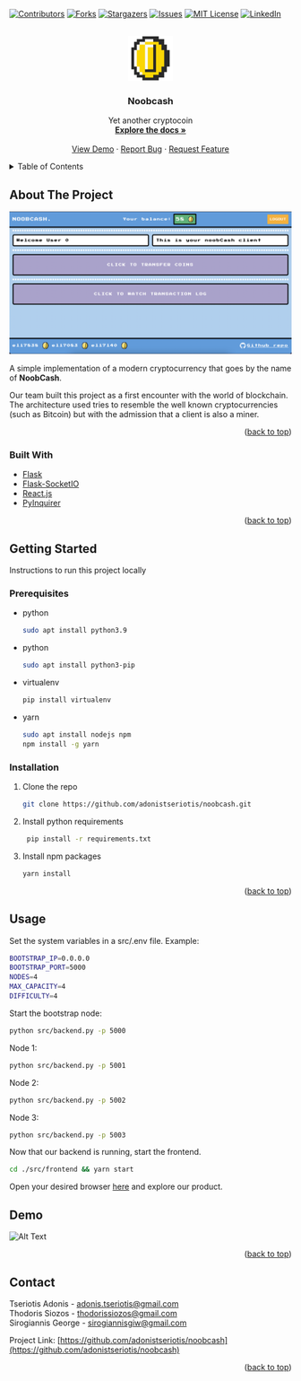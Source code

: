 <div id="top"></div>

<!-- PROJECT SHIELDS -->
[![Contributors][contributors-shield]][contributors-url]
[![Forks][forks-shield]][forks-url]
[![Stargazers][stars-shield]][stars-url]
[![Issues][issues-shield]][issues-url]
[![MIT License][license-shield]][license-url]
[![LinkedIn][linkedin-shield]][linkedin-url]



<!-- PROJECT LOGO -->
<br />
<div align="center">
  <a href="https://github.com/adonistseriotis/noobcash">
    <img src="src/frontend/src/assets/images/coin.png" alt="Logo" width="80" height="80">
  </a>

  <h3 align="center">Noobcash</h3>

  <p align="center">
    Yet another cryptocoin
    <br />
    <a href="https://github.com/adonistseriotis/noobcash"><strong>Explore the docs »</strong></a>
    <br />
    <br />
    <a href="https://github.com/adonistseriotis/noobcash#demo">View Demo</a>
    ·
    <a href="https://github.com/adonistseriotis/noobcash/issues">Report Bug</a>
    ·
    <a href="https://github.com/adonistseriotis/noobcash/issues">Request Feature</a>
  </p>
</div>



<!-- TABLE OF CONTENTS -->
<details>
  <summary>Table of Contents</summary>
  <ol>
    <li>
      <a href="#about-the-project">About The Project</a>
      <ul>
        <li><a href="#built-with">Built With</a></li>
      </ul>
    </li>
    <li>
      <a href="#getting-started">Getting Started</a>
      <ul>
        <li><a href="#prerequisites">Prerequisites</a></li>
        <li><a href="#installation">Installation</a></li>
      </ul>
    </li>
    <li><a href="#usage">Usage</a></li>
    <li><a href="#demo">Demo</a></li>
    <li><a href="#contact">Contact</a></li>
  </ol>
</details>



<!-- ABOUT THE PROJECT -->
## About The Project

[![Product Name Screen Shot][product-screenshot]](https://example.com)

A simple implementation of a modern cryptocurrency that goes by the name of <b>NoobCash</b>.

Our team built this project as a first encounter with the world of blockchain. The architecture used tries to resemble the well known cryptocurrencies (such as Bitcoin) but with the admission that a client is also a miner.

<p align="right">(<a href="#top">back to top</a>)</p>



### Built With


* [Flask](https://flask.palletsprojects.com/en/2.1.x/)
* [Flask-SocketIO](https://flask-socketio.readthedocs.io/en/latest/)
* [React.js](https://reactjs.org/)
* [PyInquirer](https://inquirerpy.readthedocs.io/en/latest/)

<p align="right">(<a href="#top">back to top</a>)</p>



<!-- GETTING STARTED -->
## Getting Started
Instructions to run this project locally
### Prerequisites


* python
  ```sh
  sudo apt install python3.9
  ```
  
* python
  ```sh
  sudo apt install python3-pip
  ```
  
* virtualenv
  ```sh
  pip install virtualenv
  ```

* yarn
  ```sh
  sudo apt install nodejs npm
  npm install -g yarn
  ```


### Installation

1. Clone the repo
   ```sh
   git clone https://github.com/adonistseriotis/noobcash.git
   ```
2. Install python requirements
   ```sh
    pip install -r requirements.txt
   ```
3. Install npm packages
   ```sh
   yarn install
   ```

<p align="right">(<a href="#top">back to top</a>)</p>



<!-- USAGE EXAMPLES -->
## Usage

Set the system variables in a src/.env file. Example:
```sh
BOOTSTRAP_IP=0.0.0.0
BOOTSTRAP_PORT=5000
NODES=4
MAX_CAPACITY=4
DIFFICULTY=4
```

Start the bootstrap node:
```sh
python src/backend.py -p 5000
```

Node 1:
```sh
python src/backend.py -p 5001
```

Node 2:
```sh
python src/backend.py -p 5002
```

Node 3:
```sh
python src/backend.py -p 5003
```

Now that our backend is running, start the frontend.
```sh
cd ./src/frontend && yarn start
```

Open your desired browser <a href="http://localhost:3000">here</a> and explore our product.

## Demo
![Alt Text](assets/demo.gif)

<p align="right">(<a href="#top">back to top</a>)</p>

<!-- CONTACT -->
## Contact

Tseriotis Adonis - adonis.tseriotis@gmail.com <br/>
Thodoris Siozos - thodorissiozos@gmail.com <br/>
Sirogiannis George - sirogiannisgiw@gmail.com <br/>

Project Link: [https://github.com/adonistseriotis/noobcash](https://github.com/adonistseriotis/noobcash)

<p align="right">(<a href="#top">back to top</a>)</p>


<!-- MARKDOWN LINKS & IMAGES -->
<!-- https://www.markdownguide.org/basic-syntax/#reference-style-links -->
[contributors-shield]: https://img.shields.io/github/contributors/adonistseriotis/noobcash.svg?style=for-the-badge
[contributors-url]: https://github.com/adonistseriotis/noobcash/graphs/contributors
[forks-shield]: https://img.shields.io/github/forks/adonistseriotis/noobcash.svg?style=for-the-badge
[forks-url]: https://github.com/adonistseriotis/noobcash/network/members
[stars-shield]: https://img.shields.io/github/stars/adonistseriotis/noobcash.svg?style=for-the-badge
[stars-url]: https://github.com/adonistseriotis/noobcash/stargazers
[issues-shield]: https://img.shields.io/github/issues/adonistseriotis/noobcash.svg?style=for-the-badge
[issues-url]: https://github.com/adonistseriotis/noobcash/issues
[license-shield]: https://img.shields.io/github/license/adonistseriotis/noobcash.svg?style=for-the-badge
[license-url]: https://github.com/adonistseriotis/noobcash/blob/master/LICENSE.txt
[linkedin-shield]: https://img.shields.io/badge/-LinkedIn-black.svg?style=for-the-badge&logo=linkedin&colorB=555
[linkedin-url]: https://www.linkedin.com/in/theodoros-siozos-8b8817205/
[product-screenshot]: assets/screenshot.png
